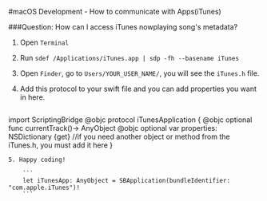 #macOS Development - How to communicate with Apps(iTunes)

###Question: How can I access iTunes nowplaying song's metadata?

1. Open `Terminal`
2. Run `sdef /Applications/iTunes.app | sdp -fh --basename iTunes`
3. Open `Finder`, go to `Users/YOUR_USER_NAME/`, you will see the `iTunes.h` file.
4. Add this protocol to your swift file and you can add properties you want in here.

	```
import ScriptingBridge
@objc protocol iTunesApplication {
    	@objc optional func currentTrack()-> AnyObject
    	@objc optional var properties: NSDictionary {get}
    	//if you need another object or method from the iTunes.h, you must add it here
}
```
5. Happy coding!

	```
	let iTunesApp: AnyObject = SBApplication(bundleIdentifier: "com.apple.iTunes")!
	```
